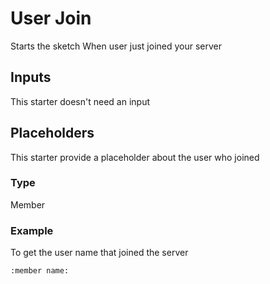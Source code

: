 # User Join
Starts the sketch When user just joined your server

## Inputs
This starter doesn't need an input

## Placeholders
This starter provide a placeholder about the user who joined

### Type
Member

### Example
To get the user name that joined the server
```
:member name:
```